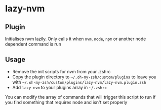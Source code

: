 # lazy-nvm

## Plugin

Initialises nvm lazily. Only calls it when `nvm`, `node`, `npm` or another node dependent command is run

## Usage

- Remove the init scripts for nvm from your .zshrc
- Copy the plugin directory to `~/.oh-my-zsh/custom/plugins` to leave you with `~/.oh-my-zsh/custom/plugins/lazy-nvm/lazy-nvm.plugin.zsh`
- Add `lazy-nvm` to your plugins array in `~/.zshrc`

You can modify the array of commands that will trigger this script to run if you find something that requires node and isn't set properly

